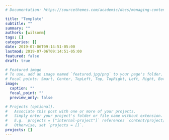 ```yaml
---
# Documentation: https://sourcethemes.com/academic/docs/managing-content/

title: "Template"
subtitle: ""
summary: ""
authors: [wilsonm]
tags: []
categories: []
date: 2019-07-06T09:14:51-05:00
lastmod: 2019-07-06T09:14:51-05:00
featured: false
draft: true

# Featured image
# To use, add an image named `featured.jpg/png` to your page's folder.
# Focal points: Smart, Center, TopLeft, Top, TopRight, Left, Right, BottomLeft, Bottom, BottomRight.
image:
  caption: ""
  focal_point: ""
  preview_only: false

# Projects (optional).
#   Associate this post with one or more of your projects.
#   Simply enter your project's folder or file name without extension.
#   E.g. `projects = ["internal-project"]` references `content/project/deep-learning/index.md`.
#   Otherwise, set `projects = []`.
projects: []
---
```

